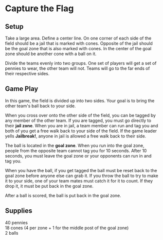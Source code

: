 Capture the Flag
=============

Setup
-------
Take a large area. Define a center line. On one corner of each side of the field should be a jail that is marked with cones. Opposite of the jail should be the goal zone that is also marked with cones. In the center of the goal zone should be another cone with a ball on it. 

Divide the teams evenly into two groups. One set of players will get a set of pennies to wear, the other team will not. Teams will go to the far ends of their respective sides.

Game Play
---------------
In this game, the field is divided up into two sides. Your goal is to bring the other team's ball back to your side. 

When you cross over onto the other side of the field, you can be tagged by any member of the other team. If you are tagged, you must go directly to their **jail zone**. When you are in jail, a team member can run and tag you and both of you get a free walk back to your side of the field. If the game leader yells **Jailbreak!**, anyone in jail is allowed a free walk back to their side.

The ball is located in the **goal zone**. When you run into the goal zone, people from the opposite team cannot tag you for 10 seconds. After 10 seconds, you must leave the goal zone or your opponents can run in and tag you. 

When you have the ball, if you get tagged the ball must be reset back to the goal zone before anyone else can grab it. If you throw the ball to try to make it to your side, one of your team mates must catch it for it to count. If they drop it, it must be put back in the goal zone.

After a ball is scored, the ball is put back in the goal zone.

Supplies
----------------
40 pennies  
18 cones (4 per zone + 1 for the middle post of the goal zone)  
2 balls
